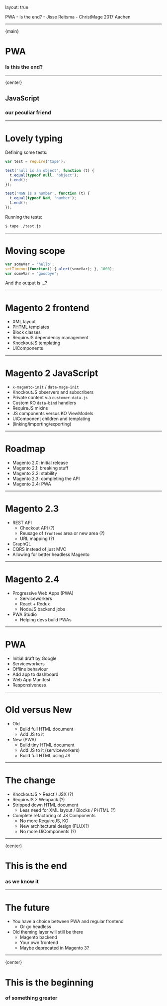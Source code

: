 layout: true
<div class="slide-footer">
    <span>PWA - Is the end? - Jisse Reitsma - ChristMage 2017 Aachen</span>
</div>

---
{main}
# PWA
### Is this the end?

---
{center}
## JavaScript
### our peculiar friend

---
# Lovely typing
Defining some tests:
```js
var test = require('tape');

test('null is an object', function (t) {
  t.equal(typeof null, 'object');
  t.end();
});

test('NaN is a number', function (t) {
  t.equal(typeof NaN, 'number');
  t.end();
});
```

Running the tests:
```bash
$ tape ./test.js
```

---
# Moving scope
```js
var someVar = 'hello';
setTimeout(function() { alert(someVar); }, 1000);
var someVar = 'goodbye';
```

And the output is ...?

---
# Magento 2 frontend
- XML layout
- PHTML templates
- Block classes
- RequireJS dependency management
- KnockoutJS templating
- UiComponents

---
# Magento 2 JavaScript
- `x-magento-init` / `data-mage-init`
- KnockoutJS observers and subscribers
- Private content via `customer-data.js`
- Custom KO `data-bind` handlers
- RequireJS mixins
- JS components versus KO ViewModels
- UiComponent children and templating
- (linking/importing/exporting)

---
# Roadmap
- Magento 2.0: initial release
- Magento 2.1: breaking stuff
- Magento 2.2: stability
- Magento 2.3: completing the API
- Magento 2.4: PWA

---
# Magento 2.3
- REST API
  - Checkout API (?)
  - Reusage of `frontend` area or new area (?)
  - URL mapping (?)
- GraphQL
- CQRS instead of just MVC
- Allowing for better headless Magento

---
# Magento 2.4
- Progressive Web Apps (PWA)
  - Serviceworkers
  - React + Redux
  - NodeJS backend jobs
- PWA Studio
  - Helping devs build PWAs

---
# PWA
- Initial draft by Google
- Serviceworkers
- Offline behaviour
- Add app to dashboard
- Web App Manifest
- Responsiveness

---
# Old versus New
- Old
  - Build full HTML document
  - Add JS to it
- New (PWA)
  - Build tiny HTML document
  - Add JS to it (serviceworkers)
  - Build full HTML using JS

---
# The change
- KnockoutJS > React / JSX (?)
- RequireJS > Webpack (?)
- Stripped down HTML document
  - Less need for XML layout / Blocks / PHTML (?)
- Complete refactoring of JS Components
  - No more RequireJS, KO
  - New architectural design (FLUX?)
  - No more UiComponents (?)

---
{center}
# This is the end
### as we know it

---
# The future
- You have a choice between PWA and regular frontend
  - Or go headless
- Old theming layer will still be there
  - Magento backend
  - Your own frontend
  - Maybe deprecated in Magento 3?

---
{center}
# This is the beginning
### of something greater
